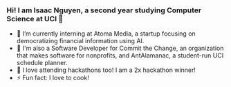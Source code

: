### Hi! I am Isaac Nguyen, a second year studying Computer Science at UCI 👋

- 🔭 I’m currently interning at Atoma Media, a startup focusing on democratizing financial information using AI.
- 👯 I'm also a Software Developer for Commit the Change, an organization that makes software for nonprofits, and AntAlamanac, a student-run UCI schedule planner.
- 🌱 I love attending hackathons too! I am a 2x hackathon winner!
- ⚡ Fun fact: I love to cook!
<!--
**IsaacNguyen/IsaacNguyen** is a ✨ _special_ ✨ repository because its `README.md` (this file) appears on your GitHub profile.

Here are some ideas to get you started:

-  ...
- 🌱 I’m currently learning ...
- 👯 I’m looking to collaborate on ...
- 🤔 I’m looking for help with ...
- 💬 Ask me about ...
- 📫 How to reach me: ...
- 😄 Pronouns: ...
-  ...
-->

